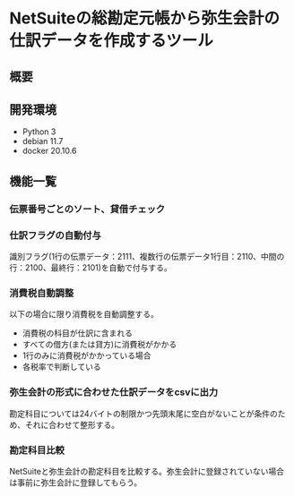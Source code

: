 # NetSuiteの総勘定元帳から弥生会計の仕訳データを作成するツール

## 概要

## 開発環境
* Python 3
* debian 11.7
* docker 20.10.6

## 機能一覧

### 伝票番号ごとのソート、貸借チェック

### 仕訳フラグの自動付与
識別フラグ(1行の伝票データ：2111、複数行の伝票データ1行目：2110、中間の行：2100、最終行：2101)を自動で付与する。

### 消費税自動調整
以下の場合に限り消費税を自動調整する。
* 消費税の科目が仕訳に含まれる
* すべての借方(または貸方)に消費税がかかる
* 1行のみに消費税がかかっている場合
* 各税率で判断している

### 弥生会計の形式に合わせた仕訳データをcsvに出力
勘定科目については24バイトの制限かつ先頭末尾に空白がないことが条件のため、それに合わせて整形する。

### 勘定科目比較
NetSuiteと弥生会計の勘定科目を比較する。弥生会計に登録されていない場合は事前に弥生会計に登録してもらう。
